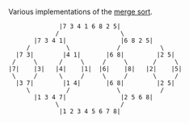 Various implementations of the [merge sort](https://en.wikipedia.org/wiki/Merge_sort).

                  |7 3 4 1 6 8 2 5|
                 /                 \
           |7 3 4 1|               |6 8 2 5|
         /          \             /           \
      |7 3|        |4 1|       |6 8|         |2 5|
     /     \      /     \     /     \       /     \
    |7|    |3|   |4|    |1|  |6|    |8|   |2|    |5|
     \     /      \     /     \     /       \     /
      |3 7|        |1 4|       |6 8|         |2 5|
         \          /             \           /
           |1 3 4 7|               |2 5 6 8|
                 \                 /
                  |1 2 3 4 5 6 7 8|
